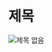 # 제목
![제목 없음](https://user-images.githubusercontent.com/95010590/143674402-aa9b2671-f69b-4a2a-816a-43e088dd6f7d.jpg)
